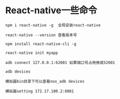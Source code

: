 # React-native一些命令

```
npm i react-native -g  全局安装react-native
```
```
react-native --version 查看版本号
```
```
npm install react-native-cli -g
```
```
react-native init myapp
```
```
adb connect 127.0.0.1:62001 如果端口号占用换成52001
```
```
adb devices
```
```
模拟器bin目录下可以查看nox_adb devices
```
```
模拟器setting 172.17.100.2:8081
```